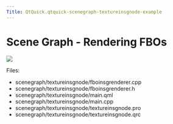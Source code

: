 ```yaml
---
Title: QtQuick.qtquick-scenegraph-textureinsgnode-example
---
```

        
Scene Graph - Rendering FBOs
============================

<span class="subtitle"></span>
<span id="details"></span>
![](https://developer.ubuntu.com/static/devportal_uploaded/8f8b879b-5163-4979-bbbd-9c4aea0bb2cc-api/apps/qml/sdk-15.04.6/qtquick-scenegraph-textureinsgnode-example/images/textureinsgnode-example.jpg)

Files:

-   scenegraph/textureinsgnode/fboinsgrenderer.cpp
-   scenegraph/textureinsgnode/fboinsgrenderer.h
-   scenegraph/textureinsgnode/main.qml
-   scenegraph/textureinsgnode/main.cpp
-   scenegraph/textureinsgnode/textureinsgnode.pro
-   scenegraph/textureinsgnode/textureinsgnode.qrc

